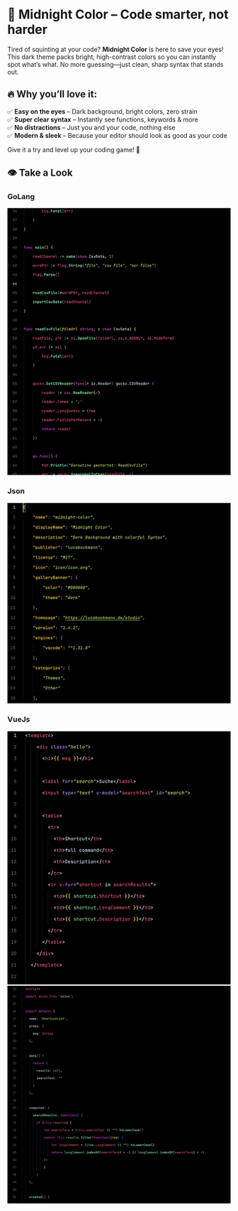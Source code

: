 # 🌙 Midnight Color – Code smarter, not harder  

Tired of squinting at your code? **Midnight Color** is here to save your eyes! This dark theme packs bright, high-contrast colors so you can instantly spot what’s what. No more guessing—just clean, sharp syntax that stands out.  

## 🔥 Why you’ll love it:  
✅ **Easy on the eyes** – Dark background, bright colors, zero strain  
✅ **Super clear syntax** – Instantly see functions, keywords & more  
✅ **No distractions** – Just you and your code, nothing else  
✅ **Modern & sleek** – Because your editor should look as good as your code  

Give it a try and level up your coding game! 🚀  


## 👁️ Take a Look

### GoLang
![Code Example GoLang](./images/code_example_golang.png)


### Json
![Code Example Json](./images/code_example_json.png)

### VueJs
![Code Example Vuejs tempalte](./images/code_example_vue_html.png)
![Code Example Vuejs script](./images/code_example_vue.png)

